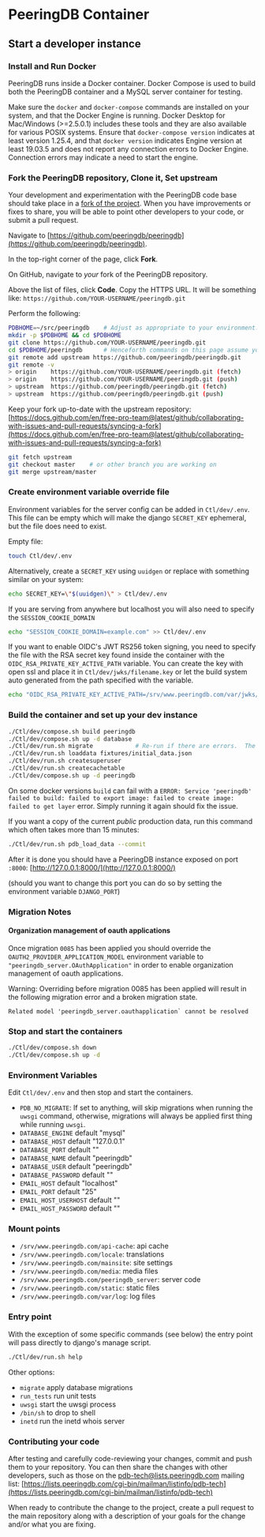 
# PeeringDB Container

## Start a developer instance


### Install and Run Docker

PeeringDB runs inside a Docker container. Docker Compose is used to build both the PeeringDB container and a MySQL server container for testing.

Make sure the ```docker``` and ```docker-compose``` commands are installed on your system, and that the Docker Engine is running. Docker Desktop for Mac/Windows (>=2.5.0.1) includes these tools and they are also available for various POSIX systems. Ensure that ```docker-compose version``` indicates at least version 1.25.4, and that ```docker version``` indicates Engine version at least 19.03.5 and does not report any connection errors to Docker Engine. Connection errors may indicate a need to start the engine.

### Fork the PeeringDB repository, Clone it, Set upstream

Your development and experimentation with the PeeringDB code base should take place in a [fork of the project](https://docs.github.com/en/free-pro-team@latest/github/getting-started-with-github/fork-a-repo).  When you have improvements or fixes to share, you will be able to point other developers to your code, or submit a pull request.

Navigate to [https://github.com/peeringdb/peeringdb](https://github.com/peeringdb/peeringdb).

In the top-right corner of the page, click **Fork**.

On GitHub, navigate to *your* fork of the PeeringDB repository.

Above the list of files, click **Code**.  Copy the HTTPS URL.  It will be something like: ```https://github.com/YOUR-USERNAME/peeringdb.git```

Perform the following:

```sh
PDBHOME=~/src/peeringdb    # Adjust as appropriate to your environment.
mkdir -p $PDBHOME && cd $PDBHOME
git clone https://github.com/YOUR-USERNAME/peeringdb.git
cd $PDBHOME/peeringdb      # Henceforth commands on this page assume you are in this working directory.
git remote add upstream https://github.com/peeringdb/peeringdb.git
git remote -v
> origin	https://github.com/YOUR-USERNAME/peeringdb.git (fetch)
> origin	https://github.com/YOUR-USERNAME/peeringdb.git (push)
> upstream	https://github.com/peeringdb/peeringdb.git (fetch)
> upstream	https://github.com/peeringdb/peeringdb.git (push)
```

Keep your fork up-to-date with the upstream repository: [https://docs.github.com/en/free-pro-team@latest/github/collaborating-with-issues-and-pull-requests/syncing-a-fork](https://docs.github.com/en/free-pro-team@latest/github/collaborating-with-issues-and-pull-requests/syncing-a-fork)

```sh
git fetch upstream
git checkout master    # or other branch you are working on
git merge upstream/master
```

### Create environment variable override file

Environment variables for the server config can be added in `Ctl/dev/.env`.
This file can be empty which will make the django `SECRET_KEY` ephemeral, but
the file does need to exist.

Empty file:

```sh
touch Ctl/dev/.env
```

Alternatively, create a `SECRET_KEY` using `uuidgen` or replace with something similar on your system:

```sh
echo SECRET_KEY=\"$(uuidgen)\" > Ctl/dev/.env
```

If you are serving from anywhere but localhost you will also need to specify the `SESSION_COOKIE_DOMAIN`

```sh
echo "SESSION_COOKIE_DOMAIN=example.com" >> Ctl/dev/.env
```

If you want to enable OIDC's JWT RS256 token signing, you need to specify the file with the RSA secret key found inside the container with the `OIDC_RSA_PRIVATE_KEY_ACTIVE_PATH` variable. You can create the key with open ssl and place it in `Ctl/dev/jwks/filename.key` or let the build system auto generated from the path specified with the variable.

```sh
echo "OIDC_RSA_PRIVATE_KEY_ACTIVE_PATH=/srv/www.peeringdb.com/var/jwks/oidc.key" >> Ctl/dev/.env
```

### Build the container and set up your dev instance

```sh
./Ctl/dev/compose.sh build peeringdb
./Ctl/dev/compose.sh up -d database
./Ctl/dev/run.sh migrate            # Re-run if there are errors.  The database may not yet have started.
./Ctl/dev/run.sh loaddata fixtures/initial_data.json
./Ctl/dev/run.sh createsuperuser
./Ctl/dev/run.sh createcachetable
./Ctl/dev/compose.sh up -d peeringdb
```

On some docker versions `build` can fail with a `ERROR: Service 'peeringdb' failed to build: failed to export image: failed to create image: failed to get layer` error. Simply
running it again should fix the issue.


If you want a copy of the current *public* production data, run this command which often takes more than 15 minutes:

```sh
./Ctl/dev/run.sh pdb_load_data --commit
```

After it is done you should have a PeeringDB instance exposed on port `:8000`: [http://127.0.0.1:8000/](http://127.0.0.1:8000/)

(should you want to change this port you can do so by setting the environment variable `DJANGO_PORT`)

### Migration Notes

#### Organization management of oauth applications

Once migration `0085` has been applied you should override the `OAUTH2_PROVIDER_APPLICATION_MODEL` environment variable to
`"peeringdb_server.OAuthApplication"` in order to enable organization management of oauth applications.

Warning: Overriding before migration 0085 has been applied will result in the following migration error and a broken migration state.

```
Related model 'peeringdb_server.oauthapplication` cannot be resolved
```

### Stop and start the containers

```sh
./Ctl/dev/compose.sh down
./Ctl/dev/compose.sh up -d
```

### Environment Variables

Edit ```Ctl/dev/.env``` and then stop and start the containers.

- `PDB_NO_MIGRATE`: If set to anything, will skip migrations when running the `uwsgi` command, otherwise, migrations will always be applied first thing while running `uwsgi`.
- `DATABASE_ENGINE` default "mysql"
- `DATABASE_HOST` default "127.0.0.1"
- `DATABASE_PORT` default ""
- `DATABASE_NAME` default "peeringdb"
- `DATABASE_USER` default "peeringdb"
- `DATABASE_PASSWORD` default ""
- `EMAIL_HOST` default "localhost"
- `EMAIL_PORT` default "25"
- `EMAIL_HOST_USERHOST` default ""
- `EMAIL_HOST_PASSWORD` default ""

### Mount points

- `/srv/www.peeringdb.com/api-cache`: api cache
- `/srv/www.peeringdb.com/locale`: translations
- `/srv/www.peeringdb.com/mainsite`: site settings
- `/srv/www.peeringdb.com/media`: media files
- `/srv/www.peeringdb.com/peeringdb_server`: server code
- `/srv/www.peeringdb.com/static`: static files
- `/srv/www.peeringdb.com/var/log`: log files

### Entry point

With the exception of some specific commands (see below) the entry point will pass directly to django's manage script.

```sh
./Ctl/dev/run.sh help
```

Other options:

- `migrate` apply database migrations
- `run_tests` run unit tests
- `uwsgi` start the uwsgi process
- `/bin/sh` to drop to shell
- `inetd` run the inetd whois server

### Contributing your code

After testing and carefully code-reviewing your changes, commit and push them to your repository. You can then share the changes with other developers, such as those on the <pdb-tech@lists.peeringdb.com> mailing list: [https://lists.peeringdb.com/cgi-bin/mailman/listinfo/pdb-tech](https://lists.peeringdb.com/cgi-bin/mailman/listinfo/pdb-tech)

When ready to contribute the change to the project, create a pull request to the main repository along with a description of your goals for the change and/or what you are fixing.

